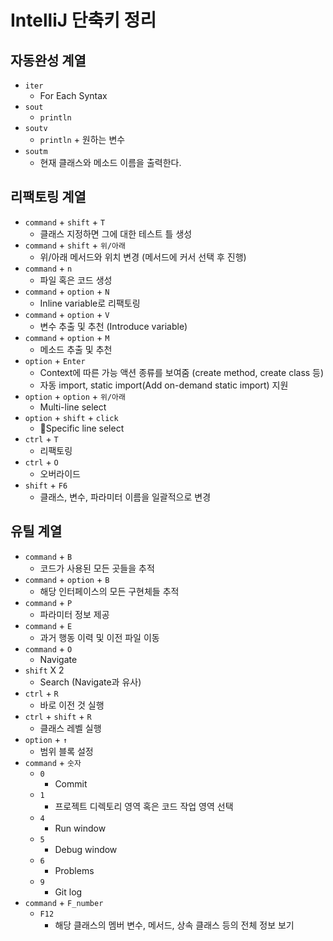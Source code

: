 # IntelliJ 단축키 정리
## 자동완성 계열
* `iter`
	* For Each Syntax
* `sout`
	* `println`
* `soutv`
	* `println` + 원하는 변수
* `soutm`
	* 현재 클래스와 메소드 이름을 출력한다.
## 리팩토링 계열
* `command` + `shift` + `T`
	* 클래스 지정하면 그에 대한 테스트 틀 생성
* `command` + `shift` + `위/아래`
	* 위/아래 메서드와 위치 변경 (메서드에 커서 선택 후 진행)
* `command` + `n`
	* 파일 혹은 코드 생성
* `command` + `option` + `N`
	* Inline variable로 리팩토링
* `command` + `option` + `V`
	* 변수 추출 및 추천 (Introduce variable)
* `command` + `option` + `M`
	* 메소드 추출 및 추천
* `option` + `Enter`
	* Context에 따른 가능 액션 종류를 보여줌 (create method, create class 등)
	* 자동 import, static import(Add on-demand static import) 지원
* `option` + `option` + `위/아래`
	* Multi-line select
* `option` + `shift` + `click`
	* Specific line select
* `ctrl` + `T`
	* 리팩토링
* `ctrl` + `O`
	* 오버라이드
* `shift` + `F6`
	* 클래스, 변수, 파라미터 이름을 일괄적으로 변경
## 유틸 계열
* `command` + `B`
	* 코드가 사용된 모든 곳들을 추적
* `command` + `option` + `B`
	* 해당 인터페이스의 모든 구현체들 추적
* `command` + `P`
	* 파라미터 정보 제공
* `command` + `E`
	* 과거 행동 이력 및 이전 파일 이동
* `command` + `O`
	* Navigate
* `shift` X 2
	* Search (Navigate과 유사)
* `ctrl` + `R`
	* 바로 이전 것 실행
* `ctrl` + `shift` + `R`
	* 클래스 레벨 실행
* `option` + `↑`
	* 범위 블록 설정
* `command` + `숫자`
	* `0`
		* Commit
	* `1`
		* 프로젝트 디렉토리 영역 혹은 코드 작업 영역 선택
	* `4`
		* Run window
	* `5`
		* Debug window
	* `6`
		* Problems
	* `9`
		* Git log
* `command` + `F_number`
	* `F12`
		* 해당 클래스의 멤버 변수, 메서드, 상속 클래스 등의 전체 정보 보기 